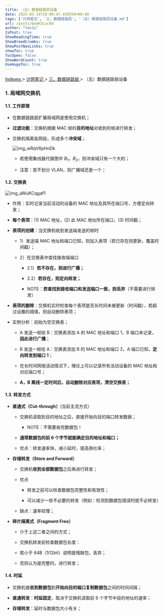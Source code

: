 ```yaml
---
title: （五）数据链路层设备
date: 2025-03-14T10:09:47.450559+08:00
tags: ['计网笔记', '三、数据链路层', '（五）数据链路层设备.md']
url: /posts/beAHJLuc9d
author: "Yan2u"
IsPost: true
ShowReadingTime: true
ShowBreadCrumbs: true
ShowPostNavLinks: true
showToc: true
TocOpen: false
ShowWordCount: true
UseHugoToc: true
---
```


<a href="/notes408/chapters_index"> Indexes </a> > <a href="/notes408/indexes/xIRy1MDUIU"> 计网笔记 </a> > <a href="/notes408/indexes/zHTFi35RTO"> 三、数据链路层 </a> > （五）数据链路层设备

### 1. 局域网交换机

#### 1.1. 工作原理

- 在数据链路层扩展局域网是使用交换机；

- **过滤功能**：交换机根据 MAC 帧的**目的地址**对收到的帧进行转发；

- 交换机隔离各网段，形成多个**冲突域**；

	![img_wRqV6pHnDk](https://cloudflare-imgbed-ajc.pages.dev/file/1741871390528_wRqV6pHnDk.png)

	- 若使用集线器代替图中 $B_1$，$B_2$，则冲突域只有一个大的；

	- 注意：若不划分 VLAN，则广播域还是一个；

#### 1.2. 交换表

![img_aWuKCqgaf1](https://cloudflare-imgbed-ajc.pages.dev/file/1741871390340_aWuKCqgaf1.png)

- 作用：实时记录当前活动的设备的 MAC 地址及其所在端口号，方便定向转发；

- **每个表项**：(1) MAC 地址，(2) 此 MAC 地址所在端口，(3) 时间戳；

- **表项的创建**：当交换机收到发送端发送的帧时

	- 1）发送端 MAC 地址和端口已知，则加入表项（若已存在则更新，覆盖时间戳）；

	- 2）在交换表中查找接收端端口

		- 2.1）**若不存在，则进行广播；**

		- 2.2）**若存在，则定向转发；**

		- NOTE：**若查找到接收端口和发送端口一致，则丢弃**（不需要进行转发）

- **表项的删除**：交换机实时检查每个表项是否长时间未被更新（时间戳），若超过设置的阈值，则自动删除表项；

- 实例分析：初始为空交换表；

	- A 发送一帧给 B：交换表添加 A 的 MAC 地址和端口 1，B 端口未记录，**因此进行广播**；

	- B 发送一帧给 A：交换表添加 B 的 MAC 地址和端口 2，A 端口已知，**定向转发到端口 1**；

	- 在长时间网络活动情况下，理论上可以记录所有活动设备的 MAC 地址和对应端口号；

	- **A，B 离线一定时间后，自动删除对应表项，清空交换表；**

#### 1.3. 转发方式

- **直通式（Cut-through）**(当前主流方式）

	- 交换机读取到目的地址之后，直接开始向目的端口转发数据；

		- NOTE：不需要收完数据包！

	- **通常数据包的前 6 个字节就能确定目的地址和端口；**

	- 优点：转发速率快，减小延时，提高吞吐率；

- **存储转发（Store and Forward）**

	- 交换机**收到全部数据包**之后再进行转发；

	- 优点

		- 转发之前可以检查数据包完整性和有效性；

		- 可以减少一些不必要的转发（例如：检测到数据包错误时就不必转发）

	- 缺点：速率较慢；

- **碎片隔离式（Fragment Free）**

	- 介于上述二者之间的方式；

	- 交换机转发前检查数据包长度：

	- 若小于 64B（512bit）说明是残缺包，丢弃；

	- 否则认为是完整的，进行转发；

#### 1.4. 时延

- 交换机接**收到数据包**到**开始向目的端口复制数据包**之间的时间间隔；

- **直通转发**：**时延固定**，取决于交换机读取前 6 个字节中目的地址的速率；

- **存储转发**：延时与数据包大小有关；

